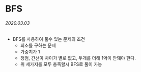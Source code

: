 # BFS

###### 2020.03.03

- BFS를 사용하여 풀수 있는 문제의 조건
  - 최소를 구하는 문제
  - 가중치가 1
  - 정점, 간선이 차이가 별로 없고, 두개를 더해 1억이 안돼야 한다.
  - 위 세가지를 모두 충족할시 BFS로 풀이 가능